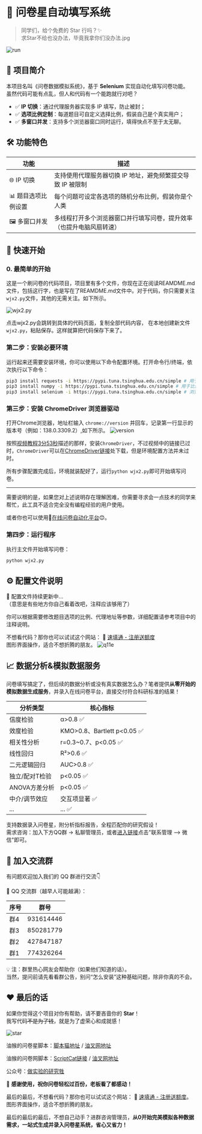 # 🌟 问卷星自动填写系统

> 同学们，给个免费的 Star 行吗？✨  
> 求Star不给也没办法，毕竟我拿你们没办法.jpg

![run](./assets/run.gif)

## 🧾 项目简介  

本项目名叫《问卷数据模拟系统》，基于 **Selenium** 实现自动化填写问卷功能。  
虽然代码可能有点乱，但人和代码有一个能跑就行对吧？

- ✅ **IP 切换**：通过代理服务器实现多 IP 填写，防止被封；
- ✅ **选项比例定制**：每道题目可自定义选择比例，假装自己是个真实用户；
- ✅ **多窗口并发**：支持多个浏览器窗口同时运行，填得快点不至于太无聊。

## 🛠️ 功能特色  

| 功能               | 描述                                                                 |
| ------------------ | -------------------------------------------------------------------- |
| 🌐 IP 切换          | 支持使用代理服务器切换 IP 地址，避免频繁提交导致 IP 被限制           |
| 📊 题目选项比例设置 | 每个问题可设定各选项的随机分布比例，假装你是个人类                   |
| 🖼️ 多窗口并发       | 多线程打开多个浏览器窗口并行填写问卷，提升效率（也提升电脑风扇转速） |

## 🚀 快速开始

### 0. 最简单的开始
这是一个刷问卷的代码项目，项目里有多个文件，你现在正在阅读REAMDME.md文件，包括这行字，也是写在了REAMDME.md文件中。对于代码，你只需要关注`wjx2.py`文件，其他的无需关注。如下所示。

![wjx2.py](./assets/wjx2.png)

点击wjx2.py会跳转到具体的代码页面，复制全部代码内容， 在本地创建新文件 `wjx2.py`，粘贴保存。这样就算把代码保存下来了。


### 第二步：安装必要环境

运行起来还需要安装环境，你可以使用以下命令配置环境。打开命令行/终端，依次执行以下命令：

```bash
pip3 install requests -i https://pypi.tuna.tsinghua.edu.cn/simple # 用于网络请求
pip3 install numpy -i https://pypi.tuna.tsinghua.edu.cn/simple # 用于比例计算
pip3 install selenium -i https://pypi.tuna.tsinghua.edu.cn/simple # 浏览器自动化核心
```

### 第三步：安装 ChromeDriver 浏览器驱动

打开Chrome浏览器，地址栏输入 `chrome://version` 并回车，记录第一行显示的版本号（例如：138.0.3309.2）,如下所示。
![version](./assets/version.png)

按照[视频教程3分53秒](https://www.bilibili.com/video/BV1SL411o7ym?t=232.8)描述的那样，安装`ChromeDriver`，不过视频中的链接已过时，`ChromeDriver`可以在[ChromeDriver链接](https://googlechromelabs.github.io/chrome-for-testing/)处下载，但是环境配置方法并未过时。

所有步骤配置完成后，环境就装配好了，运行`python wjx2.py`即可开始填写问卷。

---
需要说明的是，如果您对上述说明存在理解困难，你需要寻求会一点技术的同学来帮忙，此工具不适合完全没有编程经验的用户使用。

或者你也可以使用🔗[在线问卷自动化平台](http://sugarblack.top)😊。

### 第四步：运行程序

执行主文件开始填写问卷：

```bash
python wjx2.py
```

## ⚙️ 配置文件说明  

🔧 配置文件持续更新中...  
（意思是有些地方你自己看着改吧，注释应该够用了）

你可以根据需要修改题目选项的比例、代理地址等参数，详细配置请参考项目中的注释说明。

不想看代码？那你也可以试试这个网站：
🔗 [速填通 - 注册送额度](http://sugarblack.top)  
图形界面操作，适合不想折腾的朋友。
![q11e](./assets/q11e.gif)


## 📈 数据分析&模拟数据服务

问卷填写搞定了，但后续的数据分析或没有真实数据怎么办？笔者提供**从零开始的模拟数据生成服务**，并录入在线问卷平台，直接交付符合科研标准的结果！

| 分析类型       | 核心指标                   |
| -------------- | -------------------------- |
| 信度检验       | α>0.8 ✅                    |
| 效度检验       | KMO>0.8、Bartlett p<0.05 ✅ |
| 相关性分析     | r=0.3~0.7、p<0.05 ✅        |
| 线性回归       | R²>0.6 ✅                   |
| 二元逻辑回归   | AUC>0.8 ✅                  |
| 独立/配对T检验 | p<0.05 ✅                   |
| ANOVA方差分析  | p<0.05 ✅                   |
| 中介/调节效应  | 交互项显著 ✅               |
| ...            | ... ✅                      |

支持数据录入问卷星，附分析指标报告，全程匹配你的研究假设！  
需求咨询：加入下方QQ群 → 私聊管理员，或者[进入链接](http://sugarblack.top/#/home/about)点击"联系管理 --> 微信"即可。


## 💬 加入交流群  

有问题欢迎加入我们的 QQ 群进行交流👇

👥 QQ 交流群（越早人可能越满）：

| 序号 | 群号      |
| ---- | --------- |
| 群4  | 931614446 |
| 群3  | 850281779 |
| 群2  | 427847187 |
| 群1  | 774326264 |

💡 注：群里热心网友会帮助你（如果他们知道的话）。  
当然，提问前请先看看群公告，别问“怎么安装”这种基础问题，除非你真的不会。

## ❤️ 最后的话  

如果你觉得这个项目对你有帮助，请不要吝啬你的 **Star**！  
我写代码~~不是为了钱~~，就是为了虚荣心和成就感！

![star](./assets/star.gif)

油猴的问卷星脚本：[脚本猫地址](https://scriptcat.org/zh-CN/script-show-page/2833) / [油叉网地址](https://greasyfork.org/zh-CN/scripts/466722-%E9%97%AE%E5%8D%B7%E6%98%9F%E8%84%9A%E6%9C%AC)

油猴的问卷网脚本：[ScriptCat链接](https://scriptcat.org/zh-CN/script-show-page/3471) / [油叉网地址](https://greasyfork.org/zh-CN/scripts/536949-q11e-wjw)

公众号：[做实验的研究牲](https://mp.weixin.qq.com/s/iluh6THakUs8ygbphwVJ1Q)

🎉 **感谢使用，祝你问卷轻松过百份，老板看了都感动！**

最后的最后，不想看代码？那你也可以试试这个网站：
🔗 [速填通 - 注册送额度](http://sugarblack.top)。图形界面操作，适合不想折腾的朋友。

最后的最后的最后，不想自己动手？进群咨询管理员，**从0开始完美模拟各种数据需求，一站式生成并录入问卷星系统，省心又省力！**
